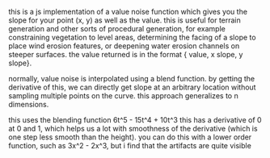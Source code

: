 this is a js implementation of a value noise function which gives you the slope for your point (x, y) as well as the value. this is useful for terrain generation and other sorts of procedural generation, for example constraining vegetation to level areas, determining the facing of a slope to place wind erosion features, or deepening water erosion channels on steeper surfaces. 
the value returned is in the format { value, x slope, y slope}. 

normally, value noise is interpolated using a blend function. by getting the derivative of this, we can directly get slope at an arbitrary location without sampling multiple points on the curve. this approach generalizes to n dimensions.

this uses the blending function 6t^5 - 15t^4 + 10t^3
this has a derivative of 0 at 0 and 1, which helps us a lot with smoothness of the derivative (which is one step less smooth than the height). you can do this with a lower order function, such as 3x^2 - 2x^3, but i find that the artifacts are quite visible
